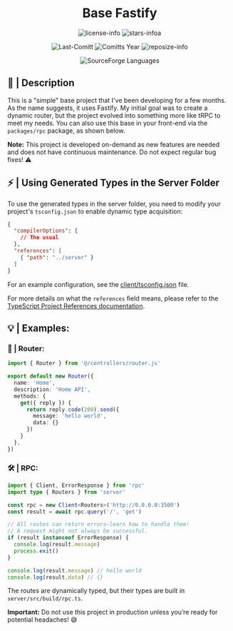 <div align="center">

# Base Fastify

![license-info](https://img.shields.io/github/license/Ashu11-A/base-fastify?style=for-the-badge&colorA=302D41&colorB=f9e2af&logoColor=f9e2af)
![stars-infoa](https://img.shields.io/github/stars/Ashu11-A/base-fastify?colorA=302D41&colorB=f9e2af&style=for-the-badge)

![Last-Comitt](https://img.shields.io/github/last-commit/Ashu11-A/base-fastify?style=for-the-badge&colorA=302D41&colorB=b4befe)
![Comitts Year](https://img.shields.io/github/commit-activity/y/Ashu11-A/base-fastify?style=for-the-badge&colorA=302D41&colorB=f9e2af&logoColor=f9e2af)
![reposize-info](https://img.shields.io/github/languages/code-size/Ashu11-A/base-fastify?style=for-the-badge&colorA=302D41&colorB=90dceb)

![SourceForge Languages](https://img.shields.io/github/languages/top/Ashu11-A/base-fastify?style=for-the-badge&colorA=302D41&colorB=90dceb)

</div>
<div align="left">

## 📃 | Description

This is a "simple" base project that I've been developing for a few months. As the name suggests, it uses Fastify. My initial goal was to create a dynamic router, but the project evolved into something more like tRPC to meet my needs. You can also use this base in your front-end via the `packages/rpc` package, as shown below.

**Note:** This project is developed on-demand as new features are needed and does not have continuous maintenance. Do not expect regular bug fixes! ⚠️

## ⚡ | Using Generated Types in the Server Folder

To use the generated types in the server folder, you need to modify your project's `tsconfig.json` to enable dynamic type acquisition:

```json
{
  "compilerOptions": {
    // The usual
  },
  "references": [
    { "path": "../server" }
  ]
}
```

For an example configuration, see the [client/tsconfig.json](https://github.com/Ashu11-A/base-fastify/blob/main/client/tsconfig.json) file.

For more details on what the `references` field means, please refer to the [TypeScript Project References documentation](https://www.typescriptlang.org/docs/handbook/project-references.html#what-is-a-project-reference).

## 💡 | Examples:

### 📡 | Router:

```ts
import { Router } from '@/controllers/router.js'

export default new Router({
  name: 'Home',
  description: 'Home API',
  methods: {
    get({ reply }) {
      return reply.code(200).send({
        message: 'hello world',
        data: {}
      })
    }
  },
})
```

### 🛠️ | RPC:

```ts
import { Client, ErrorResponse } from 'rpc'
import type { Routers } from 'server'

const rpc = new Client<Routers>('http://0.0.0.0:3500')
const result = await rpc.query('/', 'get')

// All routes can return errors—learn how to handle them!
// A request might not always be successful.
if (result instanceof ErrorResponse) {
  console.log(result.message)
  process.exit()
}

console.log(result.message) // hello world
console.log(result.data) // {}
```

The routes are dynamically typed, but their types are built in `server/src/build/rpc.ts`.

**Important:** Do not use this project in production unless you’re ready for potential headaches! 😅

</div>
